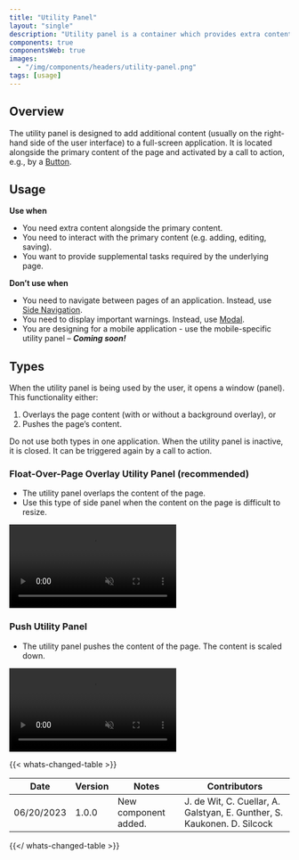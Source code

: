 ```yaml
---
title: "Utility Panel"
layout: "single"
description: "Utility panel is a container which provides extra content alongside with the primary screen content."
components: true
componentsWeb: true
images:
  - "/img/components/headers/utility-panel.png"
tags: [usage]
---
```


## Overview

The utility panel is designed to add additional content (usually on the right-hand side of the user interface) to a full-screen application. It is located alongside the primary content of the page and activated by a call to action, e.g., by a [Button](/components/web/buttons/).

## Usage

**Use when**

- You need extra content alongside the primary content.
- You need to interact with the primary content (e.g. adding, editing, saving).
- You want to provide supplemental tasks required by the underlying page.

**Don’t use when**

- You need to navigate between pages of an application. Instead, use [Side Navigation](/components/web/side-navigation/).
- You need to display important warnings. Instead, use [Modal](/components/web/modal/).
- You are designing for a mobile application - use the mobile-specific utility panel – **_Coming soon!_**

## Types

When the utility panel is being used by the user, it opens a window (panel). This functionality either:

1. Overlays the page content (with or without a background overlay), or
2. Pushes the page’s content.

Do not use both types in one application.
When the utility panel is inactive, it is closed. It can be triggered again by a call to action.

### Float-Over-Page Overlay Utility Panel (recommended)

- The utility panel overlaps the content of the page.
- Use this type of side panel when the content on the page is difficult to resize.

<video width="300" controls autoplay="false" disablepictureinpicture disableremoteplayback muted="true">
    <source src="/img/components/utility-panel-overlay.mov" type="video/quicktime">
    Your browser does not support the video tag.
</video>

### Push Utility Panel

- The utility panel pushes the content of the page. The content is scaled down.

<video width="300" controls autoplay="false" disablepictureinpicture disableremoteplayback muted="true">
    <source src="/img/components/utility-panel-push.mov" type="video/quicktime">
    Your browser does not support the video tag.
</video>

{{< whats-changed-table >}}

| Date       | Version | Notes                | Contributors                                                            |
| ---------- | ------- | -------------------- | ----------------------------------------------------------------------- |
| 06/20/2023 | 1.0.0   | New component added. | J. de Wit, C. Cuellar, A. Galstyan, E. Gunther, S. Kaukonen. D. Silcock |

{{</ whats-changed-table >}}
